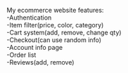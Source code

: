 My ecommerce website features:  
-Authentication  
-Item filter(price, color, category)  
-Cart system(add, remove, change qty)  
-Checkout(can use random info)  
-Account info page  
-Order list  
-Reviews(add, remove)  
